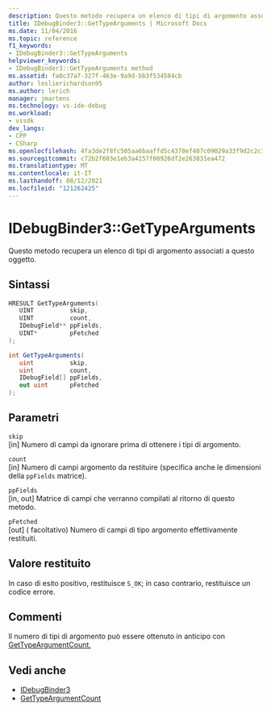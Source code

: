 ```yaml
---
description: Questo metodo recupera un elenco di tipi di argomento associati a questo oggetto.
title: IDebugBinder3::GetTypeArguments | Microsoft Docs
ms.date: 11/04/2016
ms.topic: reference
f1_keywords:
- IDebugBinder3::GetTypeArguments
helpviewer_keywords:
- IDebugBinder3::GetTypeArguments method
ms.assetid: fa0c37a7-327f-463e-9a9d-bb3f534584cb
author: leslierichardson95
ms.author: lerich
manager: jmartens
ms.technology: vs-ide-debug
ms.workload:
- vssdk
dev_langs:
- CPP
- CSharp
ms.openlocfilehash: 4fa3de2f8fc505aa6baaffd5c4370ef407c09029a33f9d2c2c14d02b8174f8e6
ms.sourcegitcommit: c72b2f603e1eb3a4157f00926df2e263831ea472
ms.translationtype: MT
ms.contentlocale: it-IT
ms.lasthandoff: 08/12/2021
ms.locfileid: "121262425"
---
```

# <a name="idebugbinder3gettypearguments"></a>IDebugBinder3::GetTypeArguments
Questo metodo recupera un elenco di tipi di argomento associati a questo oggetto.

## <a name="syntax"></a>Sintassi

```cpp
HRESULT GetTypeArguments(
   UINT          skip,
   UINT          count,
   IDebugField** ppFields,
   UINT*         pFetched
);
```

```csharp
int GetTypeArguments(
   uint          skip,
   uint          count,
   IDebugField[] ppFields,
   out uint      pFetched
);
```

## <a name="parameters"></a>Parametri
`skip`\
[in] Numero di campi da ignorare prima di ottenere i tipi di argomento.

`count`\
[in] Numero di campi argomento da restituire (specifica anche le dimensioni della `ppFields` matrice).

`ppFields`\
[in, out] Matrice di campi che verranno compilati al ritorno di questo metodo.

`pFetched`\
[out] \( facoltativo) Numero di campi di tipo argomento effettivamente restituiti.

## <a name="return-value"></a>Valore restituito
 In caso di esito positivo, restituisce `S_OK`; in caso contrario, restituisce un codice errore.

## <a name="remarks"></a>Commenti
 Il numero di tipi di argomento può essere ottenuto in anticipo con [GetTypeArgumentCount.](../../../extensibility/debugger/reference/idebugbinder3-gettypeargumentcount.md)

## <a name="see-also"></a>Vedi anche
- [IDebugBinder3](../../../extensibility/debugger/reference/idebugbinder3.md)
- [GetTypeArgumentCount](../../../extensibility/debugger/reference/idebugbinder3-gettypeargumentcount.md)

